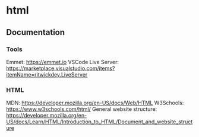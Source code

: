 # html

## Documentation

### Tools
Emmet: https://emmet.io
VSCode Live Server: https://marketplace.visualstudio.com/items?itemName=ritwickdey.LiveServer


### HTML
MDN: https://developer.mozilla.org/en-US/docs/Web/HTML
W3Schools: https://www.w3schools.com/html/
General website structure: https://developer.mozilla.org/en-US/docs/Learn/HTML/Introduction_to_HTML/Document_and_website_structure

